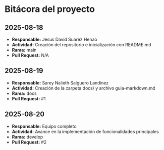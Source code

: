 # Bitácora del proyecto  

## 2025-08-18  
- **Responsable:** Jesus David Suarez Henao 
- **Actividad:** Creación del repositorio e inicialización con README.md  
- **Rama:** main  
- **Pull Request:** N/A  

## 2025-08-19  
- **Responsable:** Sarey Nalieth Salguero Landinez  
- **Actividad:** Creación de la carpeta docs/ y archivo guia-markdown.md  
- **Rama:** docs  
- **Pull Request:** #1  

## 2025-08-20  
- **Responsable:** Equipo completo  
- **Actividad:** Avance en la implementación de funcionalidades principales  
- **Rama:** develop  
- **Pull Request:** #2  

